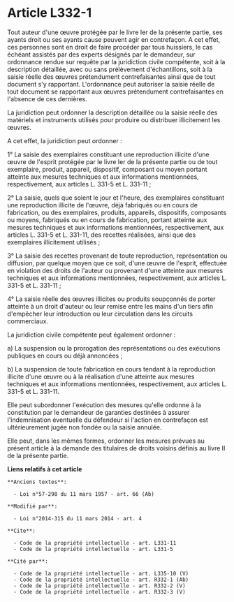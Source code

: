 # Article L332-1

Tout auteur d'une œuvre protégée par le livre Ier de la présente partie, ses ayants droit ou ses ayants cause peuvent agir en
contrefaçon. A cet effet, ces personnes sont en droit de faire procéder par tous huissiers, le cas échéant assistés par des
experts désignés par le demandeur, sur ordonnance rendue sur requête par la juridiction civile compétente, soit à la
description détaillée, avec ou sans prélèvement d'échantillons, soit à la saisie réelle des œuvres prétendument
contrefaisantes ainsi que de tout document s'y rapportant. L'ordonnance peut autoriser la saisie réelle de tout document se
rapportant aux œuvres prétendument contrefaisantes en l'absence de ces dernières. 

La juridiction peut ordonner la description détaillée ou la saisie réelle des matériels et instruments utilisés pour produire
ou distribuer illicitement les œuvres. 

A cet effet, la juridiction peut ordonner : 

1° La saisie des exemplaires constituant une reproduction illicite d'une œuvre de l'esprit protégée par le livre Ier de la
présente partie ou de tout exemplaire, produit, appareil, dispositif, composant ou moyen portant atteinte aux mesures
techniques et aux informations mentionnées, respectivement, aux articles L. 331-5 et L. 331-11 ; 

2° La saisie, quels que soient le jour et l'heure, des exemplaires constituant une reproduction illicite de l'œuvre, déjà
fabriqués ou en cours de fabrication, ou des exemplaires, produits, appareils, dispositifs, composants ou moyens, fabriqués
ou en cours de fabrication, portant atteinte aux mesures techniques et aux informations mentionnées, respectivement, aux
articles L. 331-5 et L. 331-11, des recettes réalisées, ainsi que des exemplaires illicitement utilisés ; 

3° La saisie des recettes provenant de toute reproduction, représentation ou diffusion, par quelque moyen que ce soit, d'une
œuvre de l'esprit, effectuée en violation des droits de l'auteur ou provenant d'une atteinte aux mesures techniques et aux
informations mentionnées, respectivement, aux articles L. 331-5 et L. 331-11 ; 

4° La saisie réelle des œuvres illicites ou produits soupçonnés de porter atteinte à un droit d'auteur ou leur remise entre
les mains d'un tiers afin d'empêcher leur introduction ou leur circulation dans les circuits commerciaux. 

La juridiction civile compétente peut également ordonner : 

a) La suspension ou la prorogation des représentations ou des exécutions publiques en cours ou déjà annoncées ; 

b) La suspension de toute fabrication en cours tendant à la reproduction illicite d'une œuvre ou à la réalisation d'une
atteinte aux mesures techniques et aux informations mentionnées, respectivement, aux articles L. 331-5 et L. 331-11. 

Elle peut subordonner l'exécution des mesures qu'elle ordonne à la constitution par le demandeur de garanties destinées à
assurer l'indemnisation éventuelle du défendeur si l'action en contrefaçon est ultérieurement jugée non fondée ou la saisie
annulée. 

Elle peut, dans les mêmes formes, ordonner les mesures prévues au présent article à la demande des titulaires de droits
voisins définis au livre II de la présente partie.

**Liens relatifs à cet article**

	**Anciens textes**:

	  - Loi n°57-298 du 11 mars 1957 - art. 66 (Ab)

	**Modifié par**:

	  - Loi n°2014-315 du 11 mars 2014 - art. 4

	**Cite**:

	  - Code de la propriété intellectuelle - art. L331-11
	  - Code de la propriété intellectuelle - art. L331-5

	**Cité par**:

	  - Code de la propriété intellectuelle - art. L335-10 (V)
	  - Code de la propriété intellectuelle - art. R332-1 (Ab)
	  - Code de la propriété intellectuelle - art. R332-2 (V)
	  - Code de la propriété intellectuelle - art. R332-3 (V)
